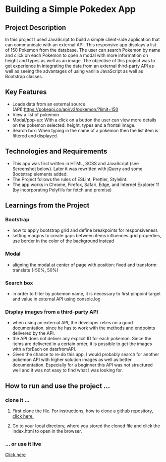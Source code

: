 # Building a Simple Pokedex App

## Project Description
In this project I used JavaScript to build a simple client-side application that can communicate with an external API. This responsive app displays a list of 150 Pokemon from the database. The user can search Pokemon by name and click on each Pokemon to open a modal with more information on height and types as well as an image.
The objective of this project was to get experience in integrating the data from an external third-party API as well as seeing the advantages of using vanilla JavaScript as well as Bootstrap classes.


## Key Features

* Loads data from an external source (API):https://pokeapi.co/api/v2/pokemon/?limit=150
* View a list of pokemon
* Modal/pop-up: With a click on a button the user can view more details on the pokemon selected: height, types and a frontal image.
* Search box: When typing in the name of a pokemon then the list item is filtered and displayed.

## Technologies and Requirements

* This app was first written in HTML, SCSS and JavaScript (see Screenshot below). Later it was rewritten with jQuery and some Bootstrap elements added.
* The Project follows the rules of ESLint, Prettier, Stylelint.
* The app works in Chrome, Firefox, Safari, Edge, and Internet Explorer 11 (by incorporating Polyfills for fetch and promise)



## Learnings from the Project

### Bootstrap

* how to apply bootstrap grid and define breakpoints for responsiveness
* setting margins to create gaps between items influences grid properties, use border in the color of the background instead

### Modal

* aligning the modal at center of page with position: fixed and transform: translate (-50%, 50%)

### Search box
* in order to filter by pokemon name, it is necessary to first pinpoint target and value in external API using console.log

### Display images from a third-party API
* when using an external API, the developer relies on a good documentation, since he has to work with the methods and endpoints delivered by the API.
* the API does not deliver any explicit ID for each pokemon. Since the items are delivered in a certain order, it is possible to get the images with a forEach on datafromAPI.
* Given the chance to re-do this app, I would probably search for another pokemon API with higher solution images as well as better documentation. Especially for a beginner this API was not structured well and it was not easy to find what I was looking for.

## How to run and use the project ...

### clone it ...

1. First clone the file. For instructions, how to clone a github repository, [click here.](https://docs.github.com/en/repositories/creating-and-managing-repositories/cloning-a-repository)

2. Go to your local directory, where you stored the cloned file and click the index.html to open in the browser.

### ... or use it live

[Click here](https://faysalmahmod.github.io/simple-js-app/)
